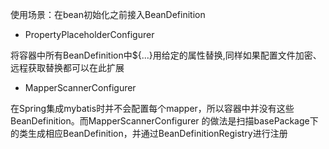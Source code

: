 

使用场景：在bean初始化之前接入BeanDefinition

- PropertyPlaceholderConfigurer 

将容器中所有BeanDefinition中${...}用给定的属性替换,同样如果配置文件加密、远程获取替换都可以在此扩展

- MapperScannerConfigurer

在Spring集成mybatis时并不会配置每个mapper，所以容器中并没有这些BeanDefinition。而MapperScannerConfigurer
的做法是扫描basePackage下的类生成相应BeanDefinition，并通过BeanDefinitionRegistry进行注册

